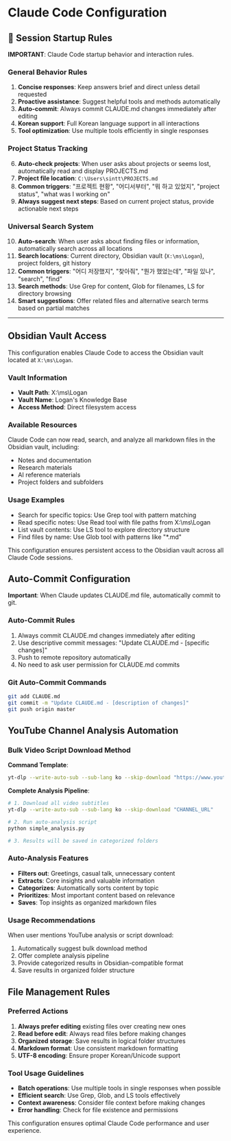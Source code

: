 # Claude Code Configuration

## 🚀 Session Startup Rules

**IMPORTANT**: Claude Code startup behavior and interaction rules.

### General Behavior Rules
1. **Concise responses**: Keep answers brief and direct unless detail requested
2. **Proactive assistance**: Suggest helpful tools and methods automatically  
3. **Auto-commit**: Always commit CLAUDE.md changes immediately after editing
4. **Korean support**: Full Korean language support in all interactions
5. **Tool optimization**: Use multiple tools efficiently in single responses

### Project Status Tracking
6. **Auto-check projects**: When user asks about projects or seems lost, automatically read and display PROJECTS.md
7. **Project file location**: `C:\Users\sintt\PROJECTS.md`
8. **Common triggers**: "프로젝트 현황", "어디서부터", "뭐 하고 있었지", "project status", "what was I working on"
9. **Always suggest next steps**: Based on current project status, provide actionable next steps

### Universal Search System
10. **Auto-search**: When user asks about finding files or information, automatically search across all locations
11. **Search locations**: Current directory, Obsidian vault (`X:\ms\Logan`), project folders, git history
12. **Common triggers**: "어디 저장했지", "찾아줘", "뭔가 했었는데", "파일 있나", "search", "find"
13. **Search methods**: Use Grep for content, Glob for filenames, LS for directory browsing
14. **Smart suggestions**: Offer related files and alternative search terms based on partial matches

---

## Obsidian Vault Access

This configuration enables Claude Code to access the Obsidian vault located at `X:\ms\Logan`.

### Vault Information
- **Vault Path**: X:\ms\Logan
- **Vault Name**: Logan's Knowledge Base
- **Access Method**: Direct filesystem access

### Available Resources
Claude Code can now read, search, and analyze all markdown files in the Obsidian vault, including:
- Notes and documentation
- Research materials
- AI reference materials
- Project folders and subfolders

### Usage Examples
- Search for specific topics: Use Grep tool with pattern matching
- Read specific notes: Use Read tool with file paths from X:\ms\Logan
- List vault contents: Use LS tool to explore directory structure
- Find files by name: Use Glob tool with patterns like "*.md"

This configuration ensures persistent access to the Obsidian vault across all Claude Code sessions.

## Auto-Commit Configuration

**Important**: When Claude updates CLAUDE.md file, automatically commit to git.

### Auto-Commit Rules
1. Always commit CLAUDE.md changes immediately after editing
2. Use descriptive commit messages: "Update CLAUDE.md - [specific changes]"  
3. Push to remote repository automatically
4. No need to ask user permission for CLAUDE.md commits

### Git Auto-Commit Commands
```bash
git add CLAUDE.md
git commit -m "Update CLAUDE.md - [description of changes]"
git push origin master
```

## YouTube Channel Analysis Automation

### Bulk Video Script Download Method

**Command Template**:
```bash
yt-dlp --write-auto-sub --sub-lang ko --skip-download "https://www.youtube.com/@channel_name"
```

**Complete Analysis Pipeline**:
```bash
# 1. Download all video subtitles
yt-dlp --write-auto-sub --sub-lang ko --skip-download "CHANNEL_URL"

# 2. Run auto-analysis script
python simple_analysis.py

# 3. Results will be saved in categorized folders
```

### Auto-Analysis Features
- **Filters out**: Greetings, casual talk, unnecessary content
- **Extracts**: Core insights and valuable information
- **Categorizes**: Automatically sorts content by topic
- **Prioritizes**: Most important content based on relevance
- **Saves**: Top insights as organized markdown files

### Usage Recommendations
When user mentions YouTube analysis or script download:
1. Automatically suggest bulk download method
2. Offer complete analysis pipeline
3. Provide categorized results in Obsidian-compatible format
4. Save results in organized folder structure

## File Management Rules

### Preferred Actions
1. **Always prefer editing** existing files over creating new ones
2. **Read before edit**: Always read files before making changes
3. **Organized storage**: Save results in logical folder structures
4. **Markdown format**: Use consistent markdown formatting
5. **UTF-8 encoding**: Ensure proper Korean/Unicode support

### Tool Usage Guidelines
- **Batch operations**: Use multiple tools in single responses when possible
- **Efficient search**: Use Grep, Glob, and LS tools effectively
- **Context awareness**: Consider file context before making changes
- **Error handling**: Check for file existence and permissions

This configuration ensures optimal Claude Code performance and user experience.